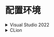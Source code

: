 # 配置环境  

<details>  
  <summary>Visual Studio 2022</summary>  

## 第一步  
打开VS2022,并新建空项目,名为 Rational_test(名字自己写)  
## 第二步  
* 1.从 [这里](https://github.com/Zightch/rational-number/releases) 下载已经编译生成好的dll文件和用户头文件  
**(注意:找VS2022.MSVC.zip , 这样下载的才是VS2022(MSVC)的类库)**  
如果你不放心可以从 [这里](https://github.com/Zightch/rational-number/archive/refs/heads/main.zip) 下载源代码,自己编译  
* 2.打开下载好的 VS2022.MSVC.zip  
将 include文件夹 解压到 RationalNumber_test.vcxproj 所在目录下  
![image](https://github.com/Zightch/rational-number/blob/main/%E4%BD%BF%E7%94%A8%E6%96%87%E6%A1%A3/%E9%85%8D%E7%BD%AE%E7%8E%AF%E5%A2%83/Visual%20Studio%202022/%E7%AC%AC%E4%BA%8C%E6%AD%A5.PNG)  
* 3.打开你需要的架构和发行版本(这里我选择的是x64的release)  
并把 RationalNumber.lib 解压到 RationalNumber_test.vcxproj 所在目录下  
![image](https://github.com/Zightch/rational-number/blob/main/%E4%BD%BF%E7%94%A8%E6%96%87%E6%A1%A3/%E9%85%8D%E7%BD%AE%E7%8E%AF%E5%A2%83/Visual%20Studio%202022/%E7%AC%AC%E4%BA%8C%E6%AD%A52.PNG)  
## 第三步  
* 1.打开你新建好的项目  
* 2.右键头文件->添加->现有项  
![image](https://github.com/Zightch/rational-number/blob/main/%E4%BD%BF%E7%94%A8%E6%96%87%E6%A1%A3/%E9%85%8D%E7%BD%AE%E7%8E%AF%E5%A2%83/Visual%20Studio%202022/%E7%AC%AC%E4%B8%89%E6%AD%A5.PNG)  
* 3.选择 include文件夹 下的所有 .h文件 ,点击添加  
![image](https://github.com/Zightch/rational-number/blob/main/%E4%BD%BF%E7%94%A8%E6%96%87%E6%A1%A3/%E9%85%8D%E7%BD%AE%E7%8E%AF%E5%A2%83/Visual%20Studio%202022/%E7%AC%AC%E4%B8%89%E6%AD%A52.PNG)  
* 4.更改架构为对应的(你刚刚选择的架构(我选的是x64))  
![image](https://github.com/Zightch/rational-number/blob/main/%E4%BD%BF%E7%94%A8%E6%96%87%E6%A1%A3/%E9%85%8D%E7%BD%AE%E7%8E%AF%E5%A2%83/Visual%20Studio%202022/%E7%AC%AC%E4%B8%89%E6%AD%A53.PNG)  
* 5.打开项目属性,展开 链接器 ,找到 附加依赖项 ,点击右边的小箭头,点击 编辑  
![image](https://github.com/Zightch/rational-number/blob/main/%E4%BD%BF%E7%94%A8%E6%96%87%E6%A1%A3/%E9%85%8D%E7%BD%AE%E7%8E%AF%E5%A2%83/Visual%20Studio%202022/%E7%AC%AC%E4%B8%89%E6%AD%A54.PNG)  
* 6.将 RationalNumber.lib 写进第一个方框内 (注意:有时候需要写 RationalNumber.lib 的绝对路径)  
![image](https://github.com/Zightch/rational-number/blob/main/%E4%BD%BF%E7%94%A8%E6%96%87%E6%A1%A3/%E9%85%8D%E7%BD%AE%E7%8E%AF%E5%A2%83/Visual%20Studio%202022/%E7%AC%AC%E4%B8%89%E6%AD%A55.PNG)  
* 7.点击确定,点击应用  
## 第四步  
* 1.右键源文件->新建项->Cpp文件  
* 2.写入代码,如图所示  
![image](https://github.com/Zightch/rational-number/blob/main/%E4%BD%BF%E7%94%A8%E6%96%87%E6%A1%A3/%E9%85%8D%E7%BD%AE%E7%8E%AF%E5%A2%83/Visual%20Studio%202022/%E7%AC%AC%E5%9B%9B%E6%AD%A5.PNG)  
* 3.编译运行(本地 windows 调试器)  
你会发现弹出了一个提示框  
![image](https://github.com/Zightch/rational-number/blob/main/%E4%BD%BF%E7%94%A8%E6%96%87%E6%A1%A3/%E9%85%8D%E7%BD%AE%E7%8E%AF%E5%A2%83/Visual%20Studio%202022/%E7%AC%AC%E5%9B%9B%E6%AD%A52.PNG)  
* 4.将 RationalNumber.dll 复制到 RationalNumber_test.exe 所在目录下(对应的你选的架构与发行版本)  
![image](https://github.com/Zightch/rational-number/blob/main/%E4%BD%BF%E7%94%A8%E6%96%87%E6%A1%A3/%E9%85%8D%E7%BD%AE%E7%8E%AF%E5%A2%83/Visual%20Studio%202022/%E7%AC%AC%E5%9B%9B%E6%AD%A53.PNG)  
* 5.再次重新编译运行  
![image](https://github.com/Zightch/rational-number/blob/main/%E4%BD%BF%E7%94%A8%E6%96%87%E6%A1%A3/%E9%85%8D%E7%BD%AE%E7%8E%AF%E5%A2%83/Visual%20Studio%202022/%E7%AC%AC%E5%9B%9B%E6%AD%A54.PNG)  
成功!  

</details>  
<details>  
  <summary>CLion</summary>  

## 第一步  
打开CLion,并新建C++可执行文件,名为 Rational_test_CLion (名字自己写)  
## 第二步  
* 1.从 [这里](https://github.com/Zightch/rational-number/releases) 下载已经编译生成好的dll文件和用户头文件  
**(注意:找CLion-CMake.MinGW.zip , 这样下载的才是CLion-CMake(MinGW)的类库)**  
如果你不放心可以从 [这里](https://github.com/Zightch/rational-number/archive/refs/heads/main.zip) 下载源代码,自己编译  
* 2.打开下载好的 CLion-CMake.MinGW.zip  
将 include文件夹 解压到 main.cpp 所在目录下  
![image](https://github.com/Zightch/rational-number/blob/main/%E4%BD%BF%E7%94%A8%E6%96%87%E6%A1%A3/%E9%85%8D%E7%BD%AE%E7%8E%AF%E5%A2%83/CLion/%E7%AC%AC%E4%BA%8C%E6%AD%A52.PNG)  
* 3.新建文件夹,文件夹名为 **libs (最好不要用其它的名字)**  
将 cmake-build-minsizerel文件夹 下的 libRationalNumber.dll 解压进去  
![image](https://github.com/Zightch/rational-number/blob/main/%E4%BD%BF%E7%94%A8%E6%96%87%E6%A1%A3/%E9%85%8D%E7%BD%AE%E7%8E%AF%E5%A2%83/CLion/%E7%AC%AC%E4%BA%8C%E6%AD%A53.PNG)  
## 第三步  
* 1.打开你新建好的项目  
* 2.打开 CMakeLists.txt ,进行调整  
  * 在 `add_executable(RationalNumber_test_CLion main.cpp)` 上一行写 `link_directories(libs)`  
其中 lib 就是你的dll所在的文件夹  
  * 在 `add_executable(RationalNumber_test_CLion main.cpp)` 下一行写 `target_link_libraries(RationalNumber_test_CLion libRationalNumber.dll)`  
* 其中 `RationalNumber_test_CLion` 是你的项目名称  
`libRationalNumber.dll` 是dll名称  

调整完成后如图所示  
![image](https://github.com/Zightch/rational-number/blob/main/%E4%BD%BF%E7%94%A8%E6%96%87%E6%A1%A3/%E9%85%8D%E7%BD%AE%E7%8E%AF%E5%A2%83/CLion/%E7%AC%AC%E4%B8%89%E6%AD%A52.PNG)  
## 第四步  
* 1.打开 main.cpp  
修改代码,如图所示  
![image](https://github.com/Zightch/rational-number/blob/main/%E4%BD%BF%E7%94%A8%E6%96%87%E6%A1%A3/%E9%85%8D%E7%BD%AE%E7%8E%AF%E5%A2%83/CLion/%E7%AC%AC%E5%9B%9B%E6%AD%A51.PNG)  
* 2.构建,运行  
然后你会发现控制台显示进程非正常退出  
![image](https://github.com/Zightch/rational-number/blob/main/%E4%BD%BF%E7%94%A8%E6%96%87%E6%A1%A3/%E9%85%8D%E7%BD%AE%E7%8E%AF%E5%A2%83/CLion/%E7%AC%AC%E5%9B%9B%E6%AD%A52.PNG)  
原因是找不到依赖的dll  
* 3.将 libRationalNumber.dll 复制到 RationalNumber_test_CLion.exe 所在目录下(发行版本要对应)  
![image](https://github.com/Zightch/rational-number/blob/main/%E4%BD%BF%E7%94%A8%E6%96%87%E6%A1%A3/%E9%85%8D%E7%BD%AE%E7%8E%AF%E5%A2%83/CLion/%E7%AC%AC%E5%9B%9B%E6%AD%A53.PNG)  
* 4.重新运行  
![image](https://github.com/Zightch/rational-number/blob/main/%E4%BD%BF%E7%94%A8%E6%96%87%E6%A1%A3/%E9%85%8D%E7%BD%AE%E7%8E%AF%E5%A2%83/CLion/%E7%AC%AC%E5%9B%9B%E6%AD%A54.PNG)  
成功!  

</details>  
